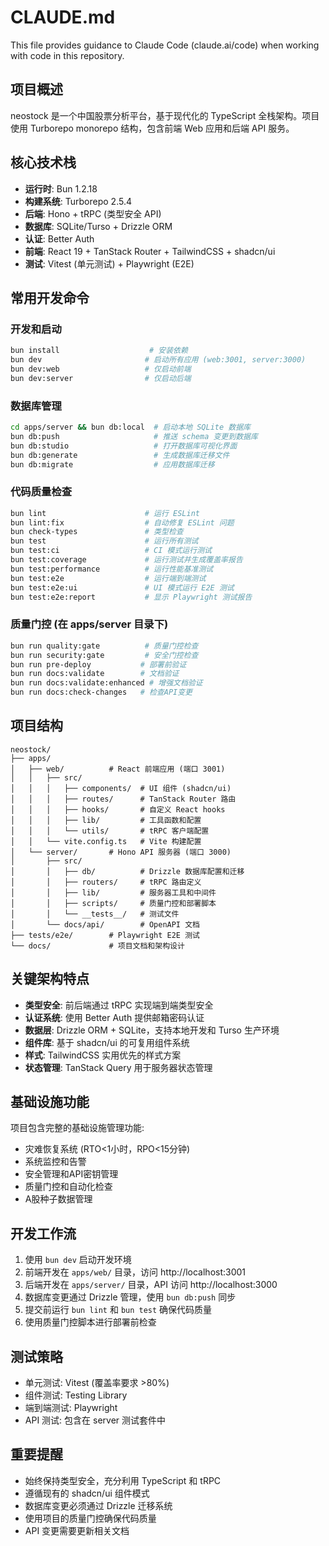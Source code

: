 # CLAUDE.md

This file provides guidance to Claude Code (claude.ai/code) when working with code in this repository.

## 项目概述

neostock 是一个中国股票分析平台，基于现代化的 TypeScript 全栈架构。项目使用 Turborepo monorepo 结构，包含前端 Web 应用和后端 API 服务。

## 核心技术栈

- **运行时**: Bun 1.2.18
- **构建系统**: Turborepo 2.5.4  
- **后端**: Hono + tRPC (类型安全 API)
- **数据库**: SQLite/Turso + Drizzle ORM
- **认证**: Better Auth
- **前端**: React 19 + TanStack Router + TailwindCSS + shadcn/ui
- **测试**: Vitest (单元测试) + Playwright (E2E)

## 常用开发命令

### 开发和启动
```bash
bun install                    # 安装依赖
bun dev                       # 启动所有应用 (web:3001, server:3000)
bun dev:web                   # 仅启动前端
bun dev:server                # 仅启动后端
```

### 数据库管理
```bash
cd apps/server && bun db:local  # 启动本地 SQLite 数据库
bun db:push                     # 推送 schema 变更到数据库
bun db:studio                   # 打开数据库可视化界面
bun db:generate                 # 生成数据库迁移文件
bun db:migrate                  # 应用数据库迁移
```

### 代码质量检查
```bash
bun lint                      # 运行 ESLint
bun lint:fix                  # 自动修复 ESLint 问题
bun check-types               # 类型检查
bun test                      # 运行所有测试
bun test:ci                   # CI 模式运行测试
bun test:coverage             # 运行测试并生成覆盖率报告
bun test:performance          # 运行性能基准测试
bun test:e2e                  # 运行端到端测试
bun test:e2e:ui               # UI 模式运行 E2E 测试
bun test:e2e:report           # 显示 Playwright 测试报告
```

### 质量门控 (在 apps/server 目录下)
```bash
bun run quality:gate          # 质量门控检查
bun run security:gate         # 安全门控检查
bun run pre-deploy           # 部署前验证
bun run docs:validate        # 文档验证
bun run docs:validate:enhanced # 增强文档验证
bun run docs:check-changes   # 检查API变更
```

## 项目结构

```
neostock/
├── apps/
│   ├── web/          # React 前端应用 (端口 3001)
│   │   ├── src/
│   │   │   ├── components/  # UI 组件 (shadcn/ui)
│   │   │   ├── routes/      # TanStack Router 路由
│   │   │   ├── hooks/       # 自定义 React hooks
│   │   │   ├── lib/         # 工具函数和配置
│   │   │   └── utils/       # tRPC 客户端配置
│   │   └── vite.config.ts   # Vite 构建配置
│   └── server/       # Hono API 服务器 (端口 3000)
│       ├── src/
│       │   ├── db/          # Drizzle 数据库配置和迁移
│       │   ├── routers/     # tRPC 路由定义
│       │   ├── lib/         # 服务器工具和中间件
│       │   ├── scripts/     # 质量门控和部署脚本
│       │   └── __tests__/   # 测试文件
│       └── docs/api/        # OpenAPI 文档
├── tests/e2e/        # Playwright E2E 测试
└── docs/             # 项目文档和架构设计
```

## 关键架构特点

- **类型安全**: 前后端通过 tRPC 实现端到端类型安全
- **认证系统**: 使用 Better Auth 提供邮箱密码认证
- **数据层**: Drizzle ORM + SQLite，支持本地开发和 Turso 生产环境
- **组件库**: 基于 shadcn/ui 的可复用组件系统
- **样式**: TailwindCSS 实用优先的样式方案
- **状态管理**: TanStack Query 用于服务器状态管理

## 基础设施功能

项目包含完整的基础设施管理功能:
- 灾难恢复系统 (RTO<1小时，RPO<15分钟)
- 系统监控和告警
- 安全管理和API密钥管理
- 质量门控和自动化检查
- A股种子数据管理

## 开发工作流

1. 使用 `bun dev` 启动开发环境
2. 前端开发在 `apps/web/` 目录，访问 http://localhost:3001
3. 后端开发在 `apps/server/` 目录，API 访问 http://localhost:3000
4. 数据库变更通过 Drizzle 管理，使用 `bun db:push` 同步
5. 提交前运行 `bun lint` 和 `bun test` 确保代码质量
6. 使用质量门控脚本进行部署前检查

## 测试策略

- 单元测试: Vitest (覆盖率要求 >80%)
- 组件测试: Testing Library
- 端到端测试: Playwright
- API 测试: 包含在 server 测试套件中

## 重要提醒

- 始终保持类型安全，充分利用 TypeScript 和 tRPC
- 遵循现有的 shadcn/ui 组件模式
- 数据库变更必须通过 Drizzle 迁移系统
- 使用项目的质量门控确保代码质量
- API 变更需要更新相关文档
